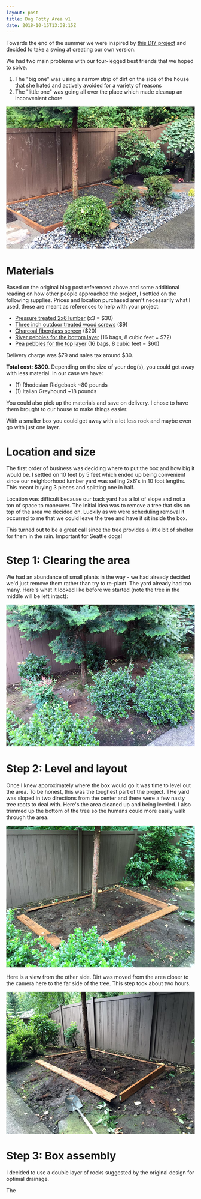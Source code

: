 ```yaml
---
layout: post
title: Dog Potty Area v1
date: 2018-10-15T13:38:15Z
---
```

Towards the end of the summer we were inspired by <a href="http://www.welcomepup.com/blog/how-to-build-an-outdoor-dog-potty-are/" target="_blank">this DIY project</a> and decided to take a swing at creating our own version.

We had two main problems with our four-legged best friends that we hoped to solve. <!--preview-->

1. The "big one" was using a narrow strip of dirt on the side of the house that she hated and actively avoided for a variety of reasons
2. The "little one" was going all over the place which made cleanup an inconvenient chore

<img src="/assets/img/dog-potty-finished-01.jpg" class="img-fluid standard">

# Materials
Based on the original blog post referenced above and some additional reading on how other people approached the project, I settled on the following supplies. Prices and location purchased aren't necessarily what I used, these are meant as references to help with your project:

- <a href="https://www.homedepot.com/p/Construction-Select-2-in-x-6-in-x-10-ft-2-Ground-Contact-Hem-Fir-Pressure-Treated-Lumber-549000102061000/206931768" target="_blank">  Pressure treated 2x6 lumber</a> (x3 = $30)
- <a href="https://www.homedepot.com/p/Grip-Rite-10-x-3-in-Philips-Bugle-Head-Coarse-Thread-Sharp-Point-Polymer-Coated-Exterior-Screw-PTN3S1/100115639" target="_blank">Three inch outdoor treated wood screws</a> ($9)
- <a href="https://www.homedepot.com/p/Saint-Gobain-ADFORS-60-in-x-25-ft-Charcoal-Fiberglass-Insect-Screen-FCS8511-M/100294395" target="_blank">Charcoal fiberglass screen</a> ($20)
- <a href="https://www.homedepot.com/p/Vigoro-0-5-cu-ft-River-Pebbles-54250V/100558618" target="_blank">River pebbles for the bottom layer</a> (16 bags, 8 cubic feet = $72)
- <a href="https://www.homedepot.com/p/Vigoro-0-5-cu-ft-Pea-Pebbles-54255/202523000" target="_blank">Pea pebbles for the top layer</a> (16 bags, 8 cubic feet = $60)

Delivery charge was $79 and sales tax around $30.

**Total cost: $300**. Depending on the size of your dog(s), you could get away with less material. In our case we have:

- (1) Rhodesian Ridgeback ~80 pounds
- (1) Italian Greyhound ~18 pounds

You could also pick up the materials and save on delivery. I chose to have them brought to our house to make things easier.

With a smaller box you could get away with a lot less rock and maybe even go with just one layer.

# Location and size
The first order of business was deciding where to put the box and how big it would be. I settled on 10 feet by 5 feet which ended up being convenient since our neighborhood lumber yard was selling 2x6's in 10 foot lengths. This meant buying 3 pieces and splitting one in half.

Location was difficult because our back yard has a lot of slope and not a ton of space to maneuver. The initial idea was to remove a tree that sits on top of the area we decided on. Luckily as we were scheduling removal it occurred to me that we could leave the tree and have it sit inside the box.

This turned out to be a great call since the tree provides a little bit of shelter for them in the rain. Important for Seattle dogs!

# Step 1: Clearing the area
We had an abundance of small plants in the way - we had already decided we'd just remove them rather than try to re-plant. The yard already had too many. Here's what it looked like before we started (note the tree in the middle will be left intact):

<img src="/assets/img/dog-potty-01.jpg" class="img-fluid standard">

# Step 2: Level and layout
Once I knew approximately where the box would go it was time to level out the area. To be honest, this was the toughest part of the project. THe yard was sloped in two directions from the center and there were a few nasty tree roots to deal with. Here's the area cleaned up and being leveled. I also trimmed up the bottom of the tree so the humans could more easily walk through the area.

<img src="/assets/img/dog-potty-02.jpg" class="img-fluid standard">

Here is a view from the other side. Dirt was moved from the area closer to the camera here to the far side of the tree. This step took about two hours.

<img src="/assets/img/dog-potty-03.jpg" class="img-fluid standard">

# Step 3: Box assembly





I decided to use a double layer of rocks suggested by the original design for optimal drainage.

The

